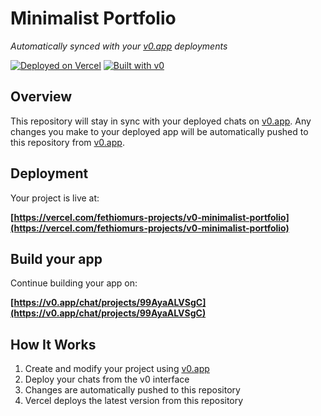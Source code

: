 # Minimalist Portfolio

*Automatically synced with your [v0.app](https://v0.app) deployments*

[![Deployed on Vercel](https://img.shields.io/badge/Deployed%20on-Vercel-black?style=for-the-badge&logo=vercel)](https://vercel.com/fethiomurs-projects/v0-minimalist-portfolio)
[![Built with v0](https://img.shields.io/badge/Built%20with-v0.app-black?style=for-the-badge)](https://v0.app/chat/projects/99AyaALVSgC)

## Overview

This repository will stay in sync with your deployed chats on [v0.app](https://v0.app).
Any changes you make to your deployed app will be automatically pushed to this repository from [v0.app](https://v0.app).

## Deployment

Your project is live at:

**[https://vercel.com/fethiomurs-projects/v0-minimalist-portfolio](https://vercel.com/fethiomurs-projects/v0-minimalist-portfolio)**

## Build your app

Continue building your app on:

**[https://v0.app/chat/projects/99AyaALVSgC](https://v0.app/chat/projects/99AyaALVSgC)**

## How It Works

1. Create and modify your project using [v0.app](https://v0.app)
2. Deploy your chats from the v0 interface
3. Changes are automatically pushed to this repository
4. Vercel deploys the latest version from this repository